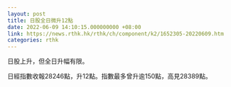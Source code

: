 ```yaml
---
layout: post
title: 日股全日微升12點
date: 2022-06-09 14:10:15.000000000 +08:00
link: https://news.rthk.hk/rthk/ch/component/k2/1652305-20220609.htm
categories: rthk
---
```


日股上升，但全日升幅有限。

日經指數收報28246點，升12點。指數最多曾升逾150點，高見28389點。
